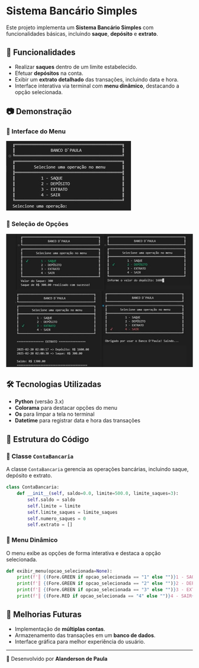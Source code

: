 # Sistema Bancário Simples

Este projeto implementa um **Sistema Bancário Simples** com funcionalidades básicas, incluindo **saque**, **depósito** e **extrato**.

## 📌 Funcionalidades

- Realizar **saques** dentro de um limite estabelecido.
- Efetuar **depósitos** na conta.
- Exibir um **extrato detalhado** das transações, incluindo data e hora.
- Interface interativa via terminal com **menu dinâmico**, destacando a opção selecionada.

## 📷 Demonstração

### 📌 Interface do Menu
![men1](img/menu.JPG)

### 📌 Seleção de Opções

![menu2](img/menu3.JPG)
<!-- ![menu3](img/menu2.JPG) -->

## 🛠️ Tecnologias Utilizadas

- **Python** (versão 3.x)
- **Colorama** para destacar opções do menu
- **Os** para limpar a tela no terminal
- **Datetime** para registrar data e hora das transações

## 🏦 Estrutura do Código

### 🔹 Classe `ContaBancaria`

A classe `ContaBancaria` gerencia as operações bancárias, incluindo saque, depósito e extrato.

```python
class ContaBancaria:
    def __init__(self, saldo=0.0, limite=500.0, limite_saques=3):
        self.saldo = saldo
        self.limite = limite
        self.limite_saques = limite_saques
        self.numero_saques = 0
        self.extrato = []
```

### 🔹 Menu Dinâmico

O menu exibe as opções de forma interativa e destaca a opção selecionada.

```python
def exibir_menu(opcao_selecionada=None):
    print(f'║ {(Fore.GREEN if opcao_selecionada == "1" else "")}1 - SAQUE{Style.RESET_ALL} │')
    print(f'║ {(Fore.GREEN if opcao_selecionada == "2" else "")}2 - DEPÓSITO{Style.RESET_ALL} │')
    print(f'║ {(Fore.GREEN if opcao_selecionada == "3" else "")}3 - EXTRATO{Style.RESET_ALL} │')
    print(f'║ {(Fore.RED if opcao_selecionada == "4" else "")}4 - SAIR{Style.RESET_ALL} │')
```

## 📌 Melhorias Futuras

- Implementação de **múltiplas contas**.
- Armazenamento das transações em um **banco de dados**.
- Interface gráfica para melhor experiência do usuário.

---
🚀 Desenvolvido por **Alanderson de Paula**

